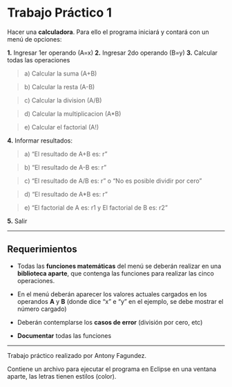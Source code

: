 # Trabajo Práctico 1

Hacer una **calculadora**. Para ello el programa iniciará y contará con un menú de opciones:

**1.** Ingresar 1er operando (A=x)
**2.** Ingresar 2do operando (B=y)
**3.** Calcular todas las operaciones

> a) Calcular la suma (A+B)

> b) Calcular la resta (A-B)

> c) Calcular la division (A/B)

> d) Calcular la multiplicacion (A*B)

> e) Calcular el factorial (A!)

**4.** Informar resultados:
> a) “El resultado de A+B es: r”

> b) “El resultado de A-B es: r”

> c) “El resultado de A/B es: r” o “No es posible dividir 
por cero”

> d) “El resultado de A*B es: r”

> e) “El factorial de A es: r1 y El factorial de B es: r2”

**5.** Salir

---------------------
## Requerimientos
* Todas las **funciones matemáticas** del menú se deberán realizar en una **biblioteca aparte**,
que contenga las funciones para realizar las cinco operaciones.

* En el menú deberán aparecer los valores actuales cargados en los operandos **A** y **B**
(donde dice “x” e “y” en el ejemplo, se debe mostrar el número cargado)

* Deberán contemplarse los **casos de error** (división por cero, etc)

* **Documentar** todas las funciones


---

Trabajo práctico realizado por Antony Fagundez.

Contiene un archivo para ejecutar el programa en Eclipse en una ventana aparte, las letras tienen estilos (color).